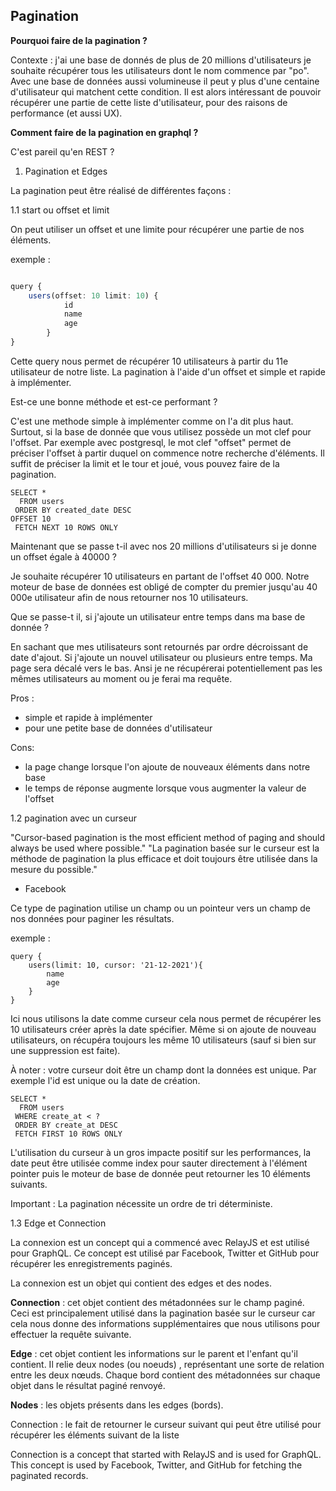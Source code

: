 ## Pagination 


**Pourquoi faire de la pagination ?**

Contexte : j'ai une base de donnés de plus de 20 millions d'utilisateurs je souhaite récupérer tous les utilisateurs
dont le nom commence par "po". Avec une base de données aussi volumineuse il peut y plus d'une centaine d'utilisateur
qui matchent cette condition. Il est alors intéressant de pouvoir récupérer une partie de cette liste d'utilisateur, 
  pour des raisons de performance (et aussi UX).

**Comment faire de la pagination en graphql ?**

C'est pareil qu'en REST ? 

1. Pagination et Edges

La pagination peut être réalisé de différentes façons :

1.1 start ou offset et limit 

On peut utiliser un offset et une limite pour récupérer une partie de nos éléments.

exemple :

````ts

query {
    users(offset: 10 limit: 10) {
            id
            name
            age
        }
}
````

Cette query nous permet de récupérer 10 utilisateurs à partir du 11e utilisateur de notre liste. La pagination à l'aide 
d'un offset et simple et rapide à implémenter. 

Est-ce une bonne méthode et est-ce performant ? 

C'est une methode simple à implémenter comme on l'a dit plus haut. Surtout, si la base de donnée que vous utilisez
possède un mot clef pour l'offset. Par exemple avec postgresql, le mot clef "offset" permet de préciser l'offset
à partir duquel on commence notre recherche d'éléments. Il suffit de préciser la limit et le tour et joué, vous pouvez
faire de la pagination.

```postgresql
SELECT *
  FROM users
 ORDER BY created_date DESC
OFFSET 10
 FETCH NEXT 10 ROWS ONLY
```

Maintenant que se passe t-il avec nos 20 millions d'utilisateurs si je donne un offset égale à 40000 ? 

Je souhaite récupérer 10 utilisateurs en partant de l'offset 40 000. Notre moteur de base de données est obligé de 
compter du premier jusqu'au 40 000e utilisateur afin de nous retourner nos 10 utilisateurs.

Que se passe-t il, si j'ajoute un utilisateur entre temps dans ma base de donnée ? 

En sachant que mes utilisateurs sont retournés par ordre décroissant de date d'ajout. Si j'ajoute un nouvel utilisateur
ou plusieurs entre temps. Ma page sera décalé vers le bas. Ansi je ne récupérerai potentiellement pas les mêmes
utilisateurs au moment ou je ferai ma requête.

Pros : 

- simple et rapide à implémenter
- pour une petite base de données d'utilisateur

Cons:

- la page change lorsque l'on ajoute de nouveaux éléments dans notre base
- le temps de réponse augmente lorsque vous augmenter la valeur de l'offset


1.2 pagination avec un curseur 

"Cursor-based pagination is the most efficient method of paging and should always be used where possible."
"La pagination basée sur le curseur est la méthode de pagination la plus efficace et doit toujours être 
 utilisée dans la mesure du possible."
- Facebook

Ce type de pagination utilise un champ ou un pointeur vers un champ de nos données pour
 paginer les résultats.

exemple : 

````
query {
    users(limit: 10, cursor: '21-12-2021'){
        name
        age
    }
}

````

Ici nous utilisons la date comme curseur cela nous permet de récupérer les 10 utilisateurs créer après la date spécifier.
Même si on ajoute de nouveau utilisateurs, on récupéra toujours les même 10 utilisateurs (sauf si bien sur une suppression est faite).

À noter : votre curseur doit être un champ dont la données est unique. Par exemple l'id est unique ou la date de création.


````
SELECT *
  FROM users
 WHERE create_at < ?
 ORDER BY create_at DESC
 FETCH FIRST 10 ROWS ONLY
````

L'utilisation du curseur à un gros impacte positif sur les performances, la date peut être utilisée comme index pour sauter
directement à l'élément pointer puis le moteur de base de donnée peut retourner les 10 éléments suivants.

Important : La pagination nécessite un ordre de tri déterministe.


1.3 Edge et Connection 

La connexion est un concept qui a commencé avec RelayJS et est utilisé pour GraphQL. Ce concept est utilisé par Facebook,
Twitter et GitHub pour récupérer les enregistrements paginés.

La connexion est un objet qui contient des edges et des nodes.

**Connection** : cet objet contient des métadonnées sur le champ paginé. Ceci est principalement utilisé dans la pagination 
basée sur le curseur car cela nous donne des informations supplémentaires que nous utilisons pour effectuer la requête 
suivante.

**Edge** : cet objet contient les informations sur le parent et l'enfant qu'il contient. Il relie deux nodes (ou noeuds)
, représentant une sorte de relation entre les deux nœuds. Chaque bord contient des métadonnées sur chaque objet dans le résultat 
paginé renvoyé.

**Nodes** : les objets présents dans les edges (bords).




Connection : le fait de retourner le curseur suivant qui peut être utilisé pour récupérer les éléments suivant 
de la liste  

Connection is a concept that started with RelayJS and is used for GraphQL. 
This concept is used by Facebook, Twitter, and GitHub for fetching the paginated records.
